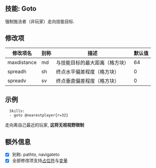 技能: Goto
--------------------------

强制施法者（非玩家）走向技能目标.

修改项
----------

| 修改项名 | 别称    | 描述                                                                                                    | 默认值 |
|-----------|------------|----------------------------------------------------------------------------------------------------------------|---------------|
| maxdistance  | md | 与技能目标的最大距离（格方块）                         | 64      |
| spreadh      | sh       | 终点水平偏差程度（格方块）                              | 0      |
| spreadv    | sv       | 终点垂直偏差程度（格方块）                   | 0      |

示例
--------

      Skills:
      - goto @nearestplayer{r=32}

走向离自己最近的玩家, **这将无视视野限制**

额外信息
---

- [x] 别称: pathto, navigateto
- [x] 全部修改项支持[占位符](/技能/占位符)与[变量](/技能/变量)